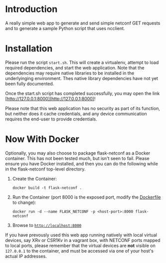 # Introduction

A really simple web app to generate and send simple netconf GET requests and to generate a sample Python script that uses ncclient.

# Installation

Please run the script ```start.sh```. This will create a virtualenv, attempt to load required dependencies, and start the web application. Note that the dependencies may require native libraries to be installed in the underlyinging environment. Thes native library dependencies have not yet been fully documented.

Once the start.sh script has completed successfully, you may open the link [http://127.0.0.1:8000](http://127.0.0.1:8000)!

Please note that this web application has no security as part of its function, but neither does it cache credentials, and any device communication requires the end-user to provide credentials.

# Now With Docker

Optionally, you may also choose to package flask-netconf as a Docker container. This has not been tested much, but isn't seen to fail. Please ensure you have Docker installed, and then you can do the following while in the flask-netconf top-level directory.

1. Create the Container:

    ```
    docker build -t flask-netconf .
    ```

1. Run the Container (port 8000 is the exposed port, modify the [Dockerfile](Dockerfile) to change):

    ```
    docker run -d --name FLASK_NETCONF -p <host-port>:8000 flask-netconf
    ```

1. Browse to [`http://localhost:8000`](http://localhost:8000)

If you have prevously used this web app running natively with local virtual devices, say XRv or CSR1Kv in a vagrant box, with NETCONF ports mapped to local ports, please remember that the virtual devices are **not** visible on `127.0.0.1` to the container, and must be accessed via one of your host's actual IP addresses.
